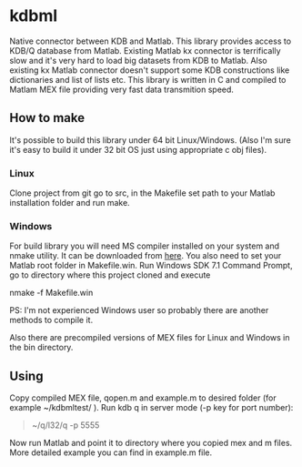 # kdbml
Native connector between KDB and Matlab. This library provides access to KDB/Q database from Matlab. Existing Matlab kx connector is terrifically slow
and it's very hard to load big datasets from KDB to Matlab.
Also existing kx Matlab connector doesn't support some KDB constructions like dictionaries and list of lists etc.
This library is written in C and compiled to Matlam MEX file providing very fast data transmition speed.

## How to make

It's possible to build this library under 64 bit Linux/Windows. (Also I'm sure it's easy to build it under 32 bit OS just using appropriate c obj files).

### Linux
Clone project from git go to src, in the Makefile set path to your Matlab installation folder and run make.

### Windows
For build library you will need MS compiler installed on your system and nmake utility.
It can be downloaded from [here](http://www.microsoft.com/en-us/download/details.aspx?id=8279).
You also need to set your Matlab root folder in Makefile.win.
Run Windows SDK 7.1 Command Prompt, go to directory where this project cloned and execute

  nmake -f Makefile.win

PS: I'm not experienced Windows user so probably there are another methods to compile it.

Also there are precompiled versions of MEX files for Linux and Windows in the bin directory.

## Using
Copy compiled MEX file, qopen.m and example.m to desired folder (for example ~/kdbmltest/ ). Run kdb q in server mode (-p key for port number):

> ~/q/l32/q -p 5555

Now run Matlab and point it to directory where you copied mex and m files. More detailed example you can find in example.m file.








